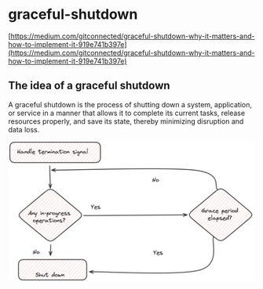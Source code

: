 # graceful-shutdown
[https://medium.com/gitconnected/graceful-shutdown-why-it-matters-and-how-to-implement-it-919e741b397e](https://medium.com/gitconnected/graceful-shutdown-why-it-matters-and-how-to-implement-it-919e741b397e)

## The idea of a graceful shutdown
A graceful shutdown is the process of shutting down a system, application, or service in a manner that allows it to complete its current tasks, release resources properly, and save its state, thereby minimizing disruption and data loss.

![](./decision.png)